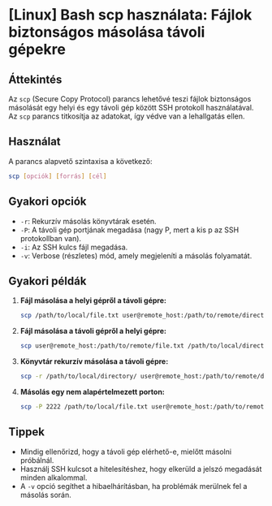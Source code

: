 # [Linux] Bash scp használata: Fájlok biztonságos másolása távoli gépekre

## Áttekintés
Az `scp` (Secure Copy Protocol) parancs lehetővé teszi fájlok biztonságos másolását egy helyi és egy távoli gép között SSH protokoll használatával. Az `scp` parancs titkosítja az adatokat, így védve van a lehallgatás ellen.

## Használat
A parancs alapvető szintaxisa a következő:

```bash
scp [opciók] [forrás] [cél]
```

## Gyakori opciók
- `-r`: Rekurzív másolás könyvtárak esetén.
- `-P`: A távoli gép portjának megadása (nagy P, mert a kis p az SSH protokollban van).
- `-i`: Az SSH kulcs fájl megadása.
- `-v`: Verbose (részletes) mód, amely megjeleníti a másolás folyamatát.

## Gyakori példák
1. **Fájl másolása a helyi gépről a távoli gépre:**
   ```bash
   scp /path/to/local/file.txt user@remote_host:/path/to/remote/directory/
   ```

2. **Fájl másolása a távoli gépről a helyi gépre:**
   ```bash
   scp user@remote_host:/path/to/remote/file.txt /path/to/local/directory/
   ```

3. **Könyvtár rekurzív másolása a távoli gépre:**
   ```bash
   scp -r /path/to/local/directory/ user@remote_host:/path/to/remote/directory/
   ```

4. **Másolás egy nem alapértelmezett porton:**
   ```bash
   scp -P 2222 /path/to/local/file.txt user@remote_host:/path/to/remote/directory/
   ```

## Tippek
- Mindig ellenőrizd, hogy a távoli gép elérhető-e, mielőtt másolni próbálnál.
- Használj SSH kulcsot a hitelesítéshez, hogy elkerüld a jelszó megadását minden alkalommal.
- A `-v` opció segíthet a hibaelhárításban, ha problémák merülnek fel a másolás során.
